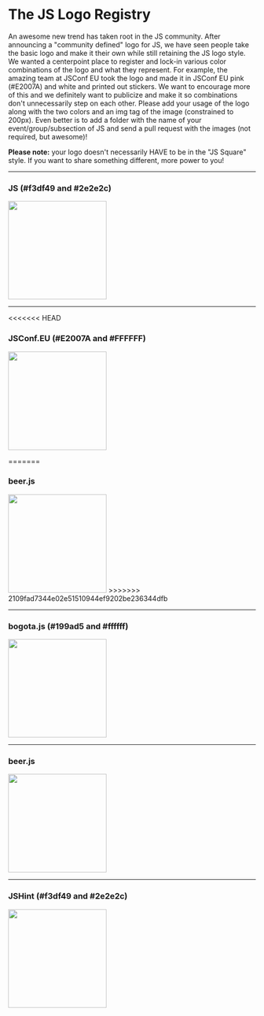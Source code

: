 The JS Logo Registry
====================

An awesome new trend has taken root in the JS community. After announcing a "community defined" logo for JS, we have seen people take the basic logo and make it their own while still retaining the JS logo style. We wanted a centerpoint place to register and lock-in various color combinations of the logo and what they represent. For example, the amazing team at JSConf EU took the logo and made it in JSConf EU pink (#E2007A) and white and printed out stickers. We want to encourage more of this and we definitely want to publicize and make it so combinations don't unnecessarily step on each other. Please add your usage of the logo along with the two colors and an img tag of the image (constrained to 200px). Even better is to add a folder with the name of your event/group/subsection of JS and send a pull request with the images (not required, but awesome)!

**Please note:** your logo doesn't necessarily HAVE to be in the "JS Square" style. If you want to share something different, more power to you!

---
### JS (#f3df49 and #2e2e2c)
<img src='https://raw.github.com/voodootikigod/logo.js/master/js.png' width='200'/>

---
<<<<<<< HEAD
### JSConf.EU (#E2007A and #FFFFFF)
<img src='https://raw.github.com/jsconf/logo.js/master/js.eu.png' width='200'/>

=======
### beer.js
<img src='https://raw.github.com/voodootikigod/logo.js/master/beerjs/beerjs.png' width='200'/>
>>>>>>> 2109fad7344e02e51510944ef9202be236344dfb

---
### bogota.js (#199ad5 and #ffffff)
<img src='https://raw.github.com/voodootikigod/logo.js/master/bogjs/js.png' width='200'/>

---
### beer.js 
<img src='https://raw.github.com/voodootikigod/logo.js/master/beerjs/beerjs.png' width='200'/>

---
### JSHint (#f3df49 and #2e2e2c)
<img src='https://raw.github.com/antonkovalyov/logo.js/master/jshint/jshint.png' width='200'/>
